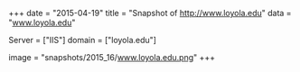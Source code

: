 
+++
date = "2015-04-19"
title = "Snapshot of http://www.loyola.edu"
data = "www.loyola.edu"

Server = ["IIS"]
domain = ["loyola.edu"]

  image = "snapshots/2015_16/www.loyola.edu.png"
+++
#
